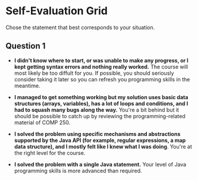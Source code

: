 # Self-Evaluation Grid

Chose the statement that best corresponds to your situation.

## Question 1

* **I didn't know where to start, or was unable to make any progress, or I kept getting syntax errors and nothing really worked.**
The course will most likely be too diffult for you. If possible, you should seriously consider taking it later so you can refresh you programming skills in the meantime.

* **I managed to get something working but my solution uses basic data structures (arrays, variables), has a lot of loops and conditions, and I had to squash many bugs along the way.** You're a bit behind but it should be possible to catch up by reviewing the programming-related material of COMP 250.

* **I solved the problem using specific mechanisms and abstractions supported by the Java API (for example, regular expressions, a map data structure), and I mostly felt like I knew what I was doing**. You're at the right level for the course.

* **I solved the problem with a single Java statement.** Your level of Java programming skills is more advanced than required.
